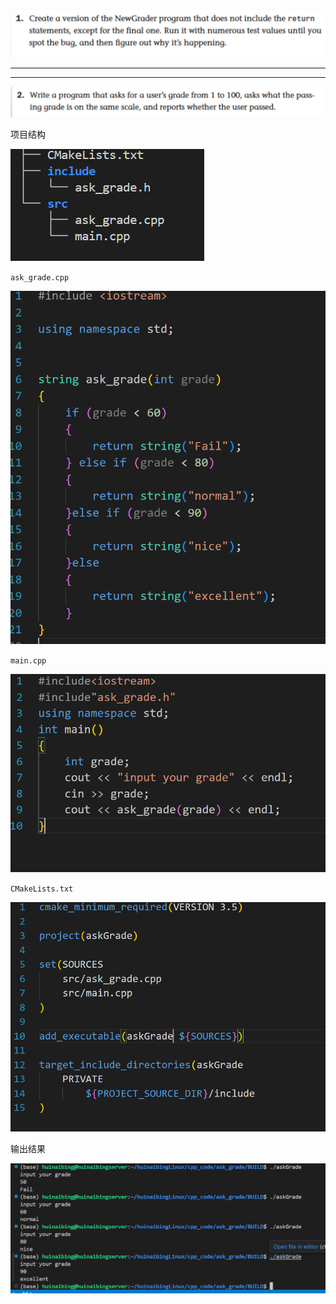 ![image-20250311101433106](./img/08%20cpp/image-20250311101433106.png)



---

---

![image-20250311101528681](./img/08%20cpp/image-20250311101528681.png)

项目结构

![image-20250311182552375](./img/08%20cpp/image-20250311182552375.png)

`ask_grade.cpp`

![image-20250311182648710](./img/08%20cpp/image-20250311182648710.png)

`main.cpp`

![image-20250311182713128](./img/08%20cpp/image-20250311182713128.png)

`CMakeLists.txt`

![image-20250311183158271](./img/08%20cpp/image-20250311183158271.png)

输出结果

![image-20250311182845202](./img/08%20cpp/image-20250311182845202.png)

